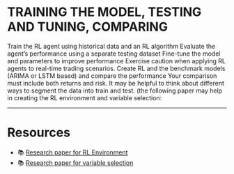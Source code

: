 # TRAINING THE MODEL, TESTING AND TUNING, COMPARING

Train the RL agent using historical data and an RL algorithm
Evaluate the agent’s performance using a separate testing
dataset
Fine-tune the model and parameters to improve performance
Exercise caution when applying RL agents to real-time trading
scenarios.
Create RL and the benchmark models
(ARIMA or LSTM based) and compare the
performance
Your comparison must include both returns and risk. It may be
helpful to think about different ways to segment the data into
train and test. (the following paper may help in creating the RL
environment and variable selection:

___

# Resources

- 📚 [Research paper for RL Environment](https://dl.acm.org/doi/abs/10.1145/3383455.3422540)
- 📚 [Research paper for variable selection](https://neptune.ai/blog/arima-vs-prophet-vs-lstm)
